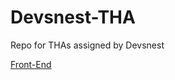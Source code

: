 # Devsnest-THA
Repo for THAs assigned by Devsnest

<a href='https://codesandbox.io/dashboard/all/Devsnest%20FE?workspace=12d1b844-b536-4419-a1cf-44a94fdd9de1'> Front-End </a>
